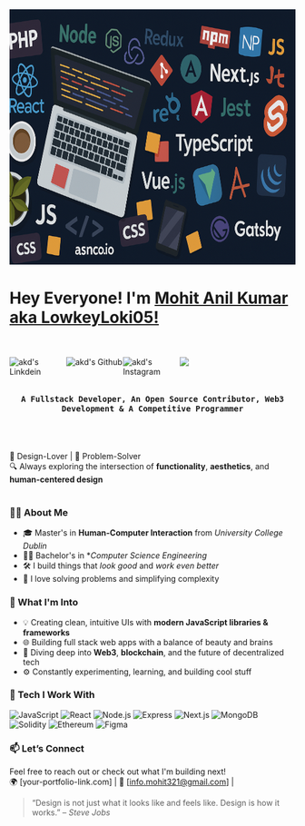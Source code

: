 <img src="https://github.com/Mohitch165/Mohitch165/blob/main/ChatGPT%20Image%20Apr%206,%202025%20at%2012_05_17%20PM.png?raw=true" alt="banner" width="100%" height="450">
<br>

# Hey Everyone! I'm [Mohit Anil Kumar aka LowkeyLoki05!](https://github.com/Mohitch165)
<br><br>
<a href="https://www.linkedin.com/in/aman-kumar-dewangan-akd13o1/">
  <img align="left" alt="akd's Linkdein" width="100px" src="https://img.shields.io/badge/Linkedin-0A66C2?style=for-the-badge&logo=Linkedin&logoColor=white" />
</a>
<a href="https://github.com/amandewatnitrr">
  <img align="left" alt="akd's Github" width="100px" src="https://img.shields.io/badge/Github-181717?style=for-the-badge&logo=Github&logoColor=white" />
</a>
<a href="https://www.instagram.com/straw_hat_akd/">
  <img align="left" alt="akd's Instagram" width="100px" src="https://img.shields.io/badge/Codepen-000000?style=for-the-badge&logo=codepen&logoColor=white" />
</a>
<a href="https://leetcode.com/u/amandewatnitrr/"  target="_blank">
  <img src="https://img.shields.io/badge/Leetcode-834e33?style=for-the-badge&logo=Leetcode&logoColor=white">
</a>
<br><br>
## <p align="center"><h4 align="center"><samp> A Fullstack Developer, An Open Source Contributor, Web3 Development & A Competitive Programmer </samp></h4></p>
<br><br>

🎨  Design-Lover  |  🧠 Problem-Solver  
🔍 Always exploring the intersection of **functionality**, **aesthetics**, and **human-centered design**
<br><br>

### 👨‍🎓 About Me

- 🎓 Master's in **Human-Computer Interaction** from *University College Dublin*
- 🧑‍🎓 Bachelor's in **Computer Science Engineering*
- 🛠️ I build things that *look good* and *work even better*
- 🧩 I love solving problems and simplifying complexity

### 🚀 What I'm Into

- 💡 Creating clean, intuitive UIs with **modern JavaScript libraries & frameworks**
- 🌐 Building full stack web apps with a balance of beauty and brains
- 🔗 Diving deep into **Web3**, **blockchain**, and the future of decentralized tech
- ⚙️ Constantly experimenting, learning, and building cool stuff

### 🧰 Tech I Work With

![JavaScript](https://img.shields.io/badge/-JavaScript-F7DF1E?style=flat&logo=javascript&logoColor=000)
![React](https://img.shields.io/badge/-React-61DAFB?style=flat&logo=react&logoColor=000)
![Node.js](https://img.shields.io/badge/-Node.js-339933?style=flat&logo=node.js&logoColor=fff)
![Express](https://img.shields.io/badge/-Express-000000?style=flat&logo=express&logoColor=fff)
![Next.js](https://img.shields.io/badge/-Next.js-000?style=flat&logo=next.js)
![MongoDB](https://img.shields.io/badge/-MongoDB-47A248?style=flat&logo=mongodb&logoColor=fff)
![Solidity](https://img.shields.io/badge/-Solidity-363636?style=flat&logo=solidity&logoColor=fff)
![Ethereum](https://img.shields.io/badge/-Ethereum-3C3C3D?style=flat&logo=ethereum&logoColor=fff)
![Figma](https://img.shields.io/badge/-Figma-F24E1E?style=flat&logo=figma&logoColor=fff)

### 📫 Let’s Connect

Feel free to reach out or check out what I'm building next!  
🌍 [your-portfolio-link.com] | 💌 [info.mohit321@gmail.com] |

> “Design is not just what it looks like and feels like. Design is how it works.” – *Steve Jobs*
